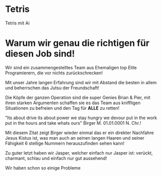 # Tetris
Tetris mit Ai
# Warum wir genau die richtigen für diesen Job sind!
Wir sind ein zusammengestelltes Team aus Ehemaligen top Elite Programierern, die vor nichts zurückschrecken!

Mit unser Jahre langen Erfahrung sind wir mit Abstand die besten in allem und beherrschen das Jutsu der Freundschaft!

Die Köpfe der ganzen Operation sind die super Genies Brian & Pier, mit ihren starken Argumenten schaffen sie es das Team aus kniffligen Situationen zu befreien und den Tag für **ALLE** zu retten!

"Its about drive its about power we stay hungry we devour put in the work put in the hours and take whats ours" Birger M. 01.01.0001 N. Chr.!

Mit diesem Zitat zeigt Birger wieder einmal das er ein direkter Nachfahre Jesus Kistus ist, was man auch an seinen langen Haaren und seiner Fähigkeit 6 stellige Nummern herauszufinden sehen kann!

Zu guter letzt haben wir Jasper, welcher einfach nur Jasper ist: verückt, charmant, schlau und einfach nur gut aussehend!

Wir haben schon so einige Probleme
